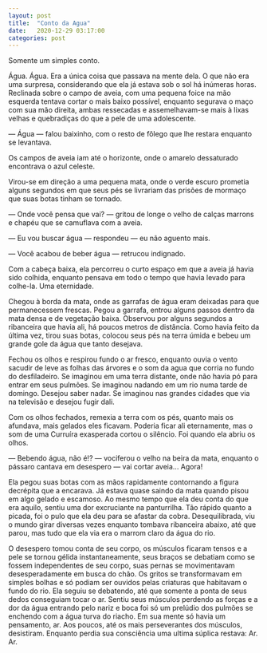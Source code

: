 ```yaml
---
layout: post
title:  "Conto da Agua"
date:   2020-12-29 03:17:00
categories: post
---
```

Somente um simples conto.
<!--more-->

Água. Água. Era a única coisa que passava na mente dela. O que não era uma surpresa, considerando que ela já estava sob o sol há inúmeras horas. Reclinada sobre o campo de aveia, com uma pequena foice na mão esquerda tentava cortar o mais baixo possível, enquanto segurava o maço com sua mão direita, ambas ressecadas e assemelhavam-se mais à lixas velhas e quebradiças do que a pele de uma adolescente.

— Água — falou baixinho, com o resto de fôlego que lhe restara enquanto se levantava.

Os campos de aveia iam até o horizonte, onde o amarelo dessaturado encontrava o azul celeste.

Virou-se em direção a uma pequena mata, onde o verde escuro prometia alguns segundos em que seus pés se livrariam das prisões de mormaço que suas botas tinham se tornado. 

— Onde você pensa que vai? — gritou de longe o velho de calças marrons e chapéu que se camuflava com a aveia.

— Eu vou buscar água — respondeu — eu não aguento mais.

— Você acabou de beber água — retrucou indignado.

Com a cabeça baixa, ela percorreu o curto espaço em que a aveia já havia sido colhida, enquanto pensava em todo o tempo que havia levado para colhe-la. Uma eternidade.

Chegou à borda da mata, onde as garrafas de água eram deixadas para que permanecessem frescas. Pegou a garrafa, entrou alguns passos dentro da mata densa e de vegetação baixa. Observou por alguns segundos a ribanceira que havia ali, há poucos metros de distância. Como havia feito da última vez, tirou suas botas, colocou seus pés na terra úmida e bebeu um grande gole da água que tanto desejava.

Fechou os olhos e respirou fundo o ar fresco, enquanto ouvia o vento sacudir de leve as folhas das árvores e o som da agua que corria no fundo do desfiladeiro. Se imaginou em uma terra distante, onde não havia pó para entrar em seus pulmões. Se imaginou nadando em um rio numa tarde de domingo. Desejou saber nadar. Se imaginou nas grandes cidades que via na televisão e desejou fugir dali.

Com os olhos fechados, remexia a terra com os pés, quanto mais os afundava, mais gelados eles ficavam. Poderia ficar ali eternamente, mas o som de uma Curruíra exasperada cortou o silêncio. Foi quando ela abriu os olhos.

— Bebendo água, não é!? — vociferou o velho na beira da mata, enquanto o pássaro cantava em desespero — vai cortar aveia... Agora!

Ela pegou suas botas com as mãos rapidamente contornando a figura decrépita que a encarava. Já estava quase saindo da mata quando pisou em algo gelado e escamoso. Ao mesmo tempo que ela deu conta do que era aquilo, sentiu uma dor excruciante na panturrilha. Tão rápido quanto a picada, foi o pulo que ela deu para se afastar da cobra. Desequilibrada, viu o mundo girar diversas vezes enquanto tombava ribanceira abaixo, até que parou, mas tudo que ela via era o marrom claro da água do rio.

O desespero tomou conta de seu corpo, os músculos ficaram tensos e a pele se tornou gélida instantaneamente, seus braços se debatiam como se fossem independentes de seu corpo, suas pernas se movimentavam desesperadamente em busca do chão. Os gritos se transformavam em simples bolhas e só podiam ser ouvidos pelas criaturas que habitavam o fundo do rio. Ela seguiu se debatendo, até que somente a ponta de seus dedos conseguiam tocar o ar. Sentiu seus músculos perdendo as forças e a dor da água entrando pelo nariz e boca foi só um prelúdio dos pulmões se enchendo com a água turva do riacho. Em sua mente só havia um pensamento, ar. Aos poucos, até os mais perseverantes dos músculos, desistiram. Enquanto perdia sua consciência uma ultima súplica restava: Ar. Ar.
